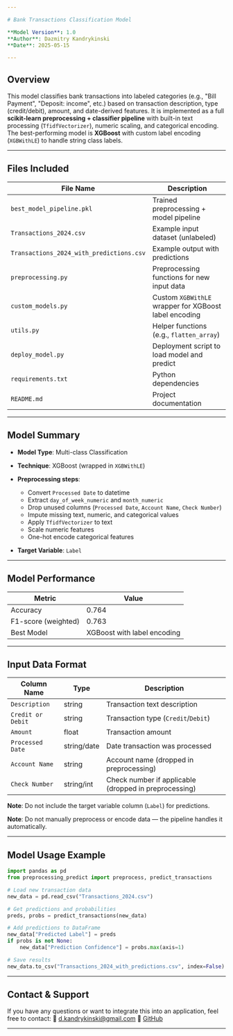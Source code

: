 ```yaml
---

# Bank Transactions Classification Model

**Model Version**: 1.0
**Author**: Dazmitry Kandrykinski
**Date**: 2025-05-15

---
```


## Overview

This model classifies bank transactions into labeled categories (e.g., "Bill Payment", "Deposit: income", etc.) based on transaction description, type (credit/debit), amount, and date-derived features.
It is implemented as a full **scikit-learn preprocessing + classifier pipeline** with built-in text processing (`TfidfVectorizer`), numeric scaling, and categorical encoding.
The best-performing model is **XGBoost** with custom label encoding (`XGBWithLE`) to handle string class labels.

---

## Files Included

| File Name                                | Description                                           |
| ---------------------------------------- | ----------------------------------------------------- |
| `best_model_pipeline.pkl`                | Trained preprocessing + model pipeline                |
| `Transactions_2024.csv`                  | Example input dataset (unlabeled)                     |
| `Transactions_2024_with_predictions.csv` | Example output with predictions                       |
| `preprocessing.py`                       | Preprocessing functions for new input data            |
| `custom_models.py`                       | Custom `XGBWithLE` wrapper for XGBoost label encoding |
| `utils.py`                               | Helper functions (e.g., `flatten_array`)              |
| `deploy_model.py`                        | Deployment script to load model and predict           |
| `requirements.txt`                       | Python dependencies                                   |
| `README.md`                              | Project documentation                                 |

---

## Model Summary

* **Model Type**: Multi-class Classification
* **Technique**: XGBoost (wrapped in `XGBWithLE`)
* **Preprocessing steps**:

  * Convert `Processed Date` to datetime
  * Extract `day_of_week_numeric` and `month_numeric`
  * Drop unused columns (`Processed Date`, `Account Name`, `Check Number`)
  * Impute missing text, numeric, and categorical values
  * Apply `TfidfVectorizer` to text
  * Scale numeric features
  * One-hot encode categorical features
* **Target Variable**: `Label`

---

## Model Performance

| Metric              | Value                       |
| ------------------- | --------------------------- |
| Accuracy            | 0.764                       |
| F1-score (weighted) | 0.763                       |
| Best Model          | XGBoost with label encoding |

---

## Input Data Format

| Column Name       | Type        | Description                                           |
| ----------------- | ----------- | ----------------------------------------------------- |
| `Description`     | string      | Transaction text description                          |
| `Credit or Debit` | string      | Transaction type (`Credit`/`Debit`)                   |
| `Amount`          | float       | Transaction amount                                    |
| `Processed Date`  | string/date | Date transaction was processed                        |
| `Account Name`    | string      | Account name (dropped in preprocessing)               |
| `Check Number`    | string/int  | Check number if applicable (dropped in preprocessing) |

**Note**: Do not include the target variable column (`Label`) for predictions.

**Note**: Do not manually preprocess or encode data — the pipeline handles it automatically.

---

## Model Usage Example

```python
import pandas as pd
from preprocessing_predict import preprocess, predict_transactions

# Load new transaction data
new_data = pd.read_csv("Transactions_2024.csv")

# Get predictions and probabilities
preds, probs = predict_transactions(new_data)

# Add predictions to DataFrame
new_data["Predicted Label"] = preds
if probs is not None:
    new_data["Prediction Confidence"] = probs.max(axis=1)

# Save results
new_data.to_csv("Transactions_2024_with_predictions.csv", index=False)
```

---

## Contact & Support

If you have any questions or want to integrate this into an application, feel free to contact:
📧 [d.kandrykinski@gmail.com](mailto:d.kandrykinski@gmail.com)
💼 [GitHub](https://github.com/Swimmov)

---

